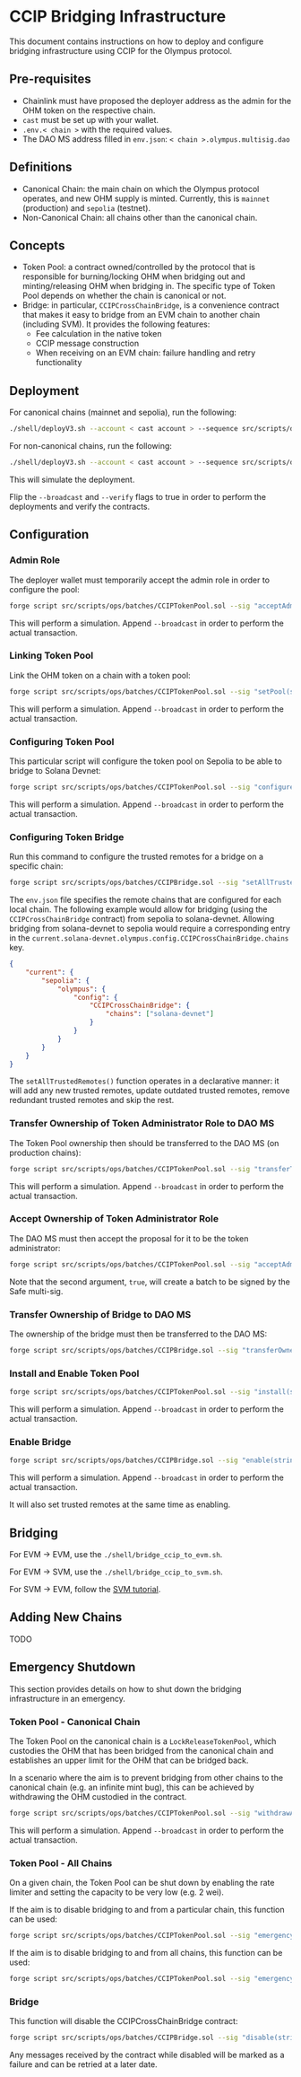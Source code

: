 # CCIP Bridging Infrastructure

This document contains instructions on how to deploy and configure bridging infrastructure using CCIP for the Olympus protocol.

## Pre-requisites

- Chainlink must have proposed the deployer address as the admin for the OHM token on the respective chain.
- `cast` must be set up with your wallet.
- `.env.< chain >` with the required values.
- The DAO MS address filled in `env.json`: `< chain >.olympus.multisig.dao`

## Definitions

- Canonical Chain: the main chain on which the Olympus protocol operates, and new OHM supply is minted. Currently, this is `mainnet` (production) and `sepolia` (testnet).
- Non-Canonical Chain: all chains other than the canonical chain.

## Concepts

- Token Pool: a contract owned/controlled by the protocol that is responsible for burning/locking OHM when bridging out and minting/releasing OHM when bridging in. The specific type of Token Pool depends on whether the chain is canonical or not.
- Bridge: in particular, `CCIPCrossChainBridge`, is a convenience contract that makes it easy to bridge from an EVM chain to another chain (including SVM). It provides the following features:
    - Fee calculation in the native token
    - CCIP message construction
    - When receiving on an EVM chain: failure handling and retry functionality

## Deployment

For canonical chains (mainnet and sepolia), run the following:

```bash
./shell/deployV3.sh --account < cast account > --sequence src/scripts/deploy/savedDeployments/ccip_bridge_mainnet.json --env .env.< chain > --broadcast false --verify false
```

For non-canonical chains, run the following:

```bash
./shell/deployV3.sh --account < cast account > --sequence src/scripts/deploy/savedDeployments/ccip_bridge_not_mainnet.json --env .env.< chain > --broadcast false --verify false
```

This will simulate the deployment.

Flip the `--broadcast` and `--verify` flags to true in order to perform the deployments and verify the contracts.

## Configuration

### Admin Role

The deployer wallet must temporarily accept the admin role in order to configure the pool:

```bash
forge script src/scripts/ops/batches/CCIPTokenPool.sol --sig "acceptAdminRole(string,bool)()" < chain > false --rpc-url < RPC URL > --account < cast account > --slow -vvv --sender < account address >
```

This will perform a simulation. Append `--broadcast` in order to perform the actual transaction.

### Linking Token Pool

Link the OHM token on a chain with a token pool:

```bash
forge script src/scripts/ops/batches/CCIPTokenPool.sol --sig "setPool(string,bool)()" < chain > false --rpc-url < RPC URL > --account < cast account > --slow -vvv --sender < account address >
```

This will perform a simulation. Append `--broadcast` in order to perform the actual transaction.

### Configuring Token Pool

This particular script will configure the token pool on Sepolia to be able to bridge to Solana Devnet:

```bash
forge script src/scripts/ops/batches/CCIPTokenPool.sol --sig "configureRemoteChainSVM(string,bool,string)()" < chain > false solana-devnet --rpc-url < RPC URL > --account < cast account > --slow -vvv --sender < account address >
```

This will perform a simulation. Append `--broadcast` in order to perform the actual transaction.

### Configuring Token Bridge

Run this command to configure the trusted remotes for a bridge on a specific chain:

```bash
forge script src/scripts/ops/batches/CCIPBridge.sol --sig "setAllTrustedRemotes(string,bool)()" < chain > false --rpc-url < RPC URL > --account < cast account > --slow -vvv --sender < account address >
```

The `env.json` file specifies the remote chains that are configured for each local chain. The following example would allow for bridging (using the `CCIPCrossChainBridge` contract) from sepolia to solana-devnet. Allowing bridging from solana-devnet to sepolia would require a corresponding entry in the `current.solana-devnet.olympus.config.CCIPCrossChainBridge.chains` key.

```json
{
    "current": {
        "sepolia": {
            "olympus": {
                "config": {
                    "CCIPCrossChainBridge": {
                        "chains": ["solana-devnet"]
                    }
                }
            }
        }
    }
}
```

The `setAllTrustedRemotes()` function operates in a declarative manner: it will add any new trusted remotes, update outdated trusted remotes, remove redundant trusted remotes and skip the rest.

### Transfer Ownership of Token Administrator Role to DAO MS

The Token Pool ownership then should be transferred to the DAO MS (on production chains):

```bash
forge script src/scripts/ops/batches/CCIPTokenPool.sol --sig "transferTokenPoolAdminRoleToDaoMS(string)()" < chain > --rpc-url < RPC URL > --account < cast account > --slow -vvv --sender < account address >
```

This will perform a simulation. Append `--broadcast` in order to perform the actual transaction.

### Accept Ownership of Token Administrator Role

The DAO MS must then accept the proposal for it to be the token administrator:

```bash
forge script src/scripts/ops/batches/CCIPTokenPool.sol --sig "acceptAdminRole(string,bool)()" < chain > true --rpc-url < RPC URL > --account < cast account > --slow -vvv --sender < account address >
```

Note that the second argument, `true`, will create a batch to be signed by the Safe multi-sig.

### Transfer Ownership of Bridge to DAO MS

The ownership of the bridge must then be transferred to the DAO MS:

```bash
forge script src/scripts/ops/batches/CCIPBridge.sol --sig "transferOwnership(string,bool)()" < chain > false --rpc-url < RPC URL > --account < cast account > --slow -vvv --sender < account address >
```

### Install and Enable Token Pool

```bash
forge script src/scripts/ops/batches/CCIPTokenPool.sol --sig "install(string,bool)()" < chain > true --rpc-url < RPC URL > --account < cast account > --slow -vvv --sender < account address >
```

This will perform a simulation. Append `--broadcast` in order to perform the actual transaction.

### Enable Bridge

```bash
forge script src/scripts/ops/batches/CCIPBridge.sol --sig "enable(string,bool)()" < chain > true --rpc-url < RPC URL > --account < cast account > --slow -vvv --sender < account address >
```

This will perform a simulation. Append `--broadcast` in order to perform the actual transaction.

It will also set trusted remotes at the same time as enabling.

## Bridging

For EVM -> EVM, use the `./shell/bridge_ccip_to_evm.sh`.

For EVM -> SVM, use the `./shell/bridge_ccip_to_svm.sh`.

For SVM -> EVM, follow the [SVM tutorial](https://docs.chain.link/ccip/tutorials/svm/source).

## Adding New Chains

TODO

## Emergency Shutdown

This section provides details on how to shut down the bridging infrastructure in an emergency.

### Token Pool - Canonical Chain

The Token Pool on the canonical chain is a `LockReleaseTokenPool`, which custodies the OHM that has been bridged from the canonical chain and establishes an upper limit for the OHM that can be bridged back.

In a scenario where the aim is to prevent bridging from other chains to the canonical chain (e.g. an infinite mint bug), this can be achieved by withdrawing the OHM custodied in the contract.

```bash
forge script src/scripts/ops/batches/CCIPTokenPool.sol --sig "withdrawAllLiquidity(string,bool)()" < chain > true --rpc-url < RPC URL > --account < cast account > --slow -vvv --sender < account address >
```

This will perform a simulation. Append `--broadcast` in order to perform the actual transaction.

### Token Pool - All Chains

On a given chain, the Token Pool can be shut down by enabling the rate limiter and setting the capacity to be very low (e.g. 2 wei).

If the aim is to disable bridging to and from a particular chain, this function can be used:

```bash
forge script src/scripts/ops/batches/CCIPTokenPool.sol --sig "emergencyShutdown(string,bool,string)()" < chain > true < remote chain > --rpc-url < RPC URL > --account < cast account > --slow -vvv --sender < account address >
```

If the aim is to disable bridging to and from all chains, this function can be used:

```bash
forge script src/scripts/ops/batches/CCIPTokenPool.sol --sig "emergencyShutdownAll(string,bool)()" < chain > true --rpc-url < RPC URL > --account < cast account > --slow -vvv --sender < account address >
```

### Bridge

This function will disable the CCIPCrossChainBridge contract:

```bash
forge script src/scripts/ops/batches/CCIPBridge.sol --sig "disable(string,bool)()" < chain > true --rpc-url < RPC URL > --account < cast account > --slow -vvv --sender < account address >
```

Any messages received by the contract while disabled will be marked as a failure and can be retried at a later date.
